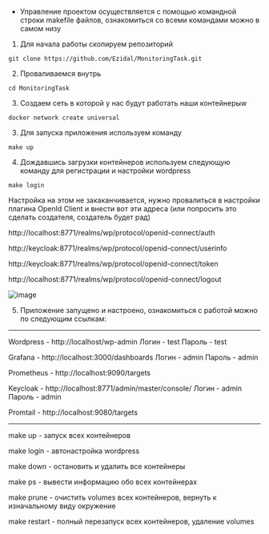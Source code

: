 * Управление проектом осуществляется с помощью командной строки makefile файлов, ознакомиться со всеми командами можно в самом низу
  
1) Для начала работы скопируем репозиторий
```
git clone https://github.com/Ezidal/MonitoringTask.git
```
2) Проваливаемся внутрь
```
cd MonitoringTask
```
3) Создаем сеть в которой у нас будут работать наши контейнерыw
```
docker network create universal
```
3) Для запуска приложения используем команду
```
make up
```
4) Дождавшись загрузки контейнеров используем следующую команду для регистрации и настройки wordpress
```
make login
```
Настройка на этом не закаканчивается, нужно провалиться в настройки плагина OpenId Client и внести вот эти адреса (или попросить это сделать создателя, создатель будет рад)

http://localhost:8771/realms/wp/protocol/openid-connect/auth

http://keycloak:8771/realms/wp/protocol/openid-connect/userinfo

http://keycloak:8771/realms/wp/protocol/openid-connect/token

http://localhost:8771/realms/wp/protocol/openid-connect/logout

![image](https://github.com/user-attachments/assets/3a5470d6-ac80-46b2-9709-109f1769b573)


5) Приложение запущено и настроено, ознакомиться с работой можно по следующим ссылкам:
--------------------------------
Wordpress - http://localhost/wp-admin
Логин - test
Пароль - test

Grafana - http://localhost:3000/dashboards
Логин - admin
Пароль - admin

Prometheus - http://localhost:9090/targets

Keycloak - http://localhost:8771/admin/master/console/
Логин - admin
Пароль - admin

Promtail - http://localhost:9080/targets

---------------------------------
make up - запуск всех контейнеров

make login - автонастройка wordpress

make down - остановить и удалить все контейнеры

make ps - вывести информацию обо всех контейнерах

make prune - очистить volumes всех контейнеров, вернуть к изначальному виду окружение

make restart - полный перезапуск всех контейнеров, удаление volumes







